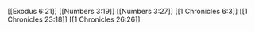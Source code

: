 [[Exodus 6:21]]
[[Numbers 3:19]]
[[Numbers 3:27]]
[[1 Chronicles 6:3]]
[[1 Chronicles 23:18]]
[[1 Chronicles 26:26]]
